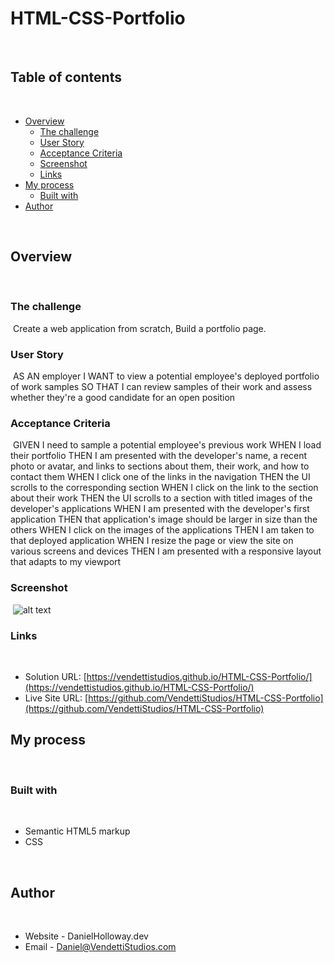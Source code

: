 # HTML-CSS-Portfolio
​
## Table of contents
​
- [Overview](#overview)
  - [The challenge](#the-challenge)
  - [User Story](#user-story)
  - [Acceptance Criteria](#acceptance-criteria)
  - [Screenshot](#screenshot)
  - [Links](#links)
- [My process](#my-process)
  - [Built with](#built-with)
- [Author](#author)

​
## Overview
​
### The challenge
​
Create a web application from scratch, Build a portfolio page.
### User Story
​
AS AN employer
I WANT to view a potential employee's deployed portfolio of work samples
SO THAT I can review samples of their work and assess whether they're a good candidate for an open position
### Acceptance Criteria
​
GIVEN I need to sample a potential employee's previous work
WHEN I load their portfolio
THEN I am presented with the developer's name, a recent photo or avatar, and links to sections about them, their work, and how to contact them
WHEN I click one of the links in the navigation
THEN the UI scrolls to the corresponding section
WHEN I click on the link to the section about their work
THEN the UI scrolls to a section with titled images of the developer's applications
WHEN I am presented with the developer's first application
THEN that application's image should be larger in size than the others
WHEN I click on the images of the applications
THEN I am taken to that deployed application
WHEN I resize the page or view the site on various screens and devices
THEN I am presented with a responsive layout that adapts to my viewport
​
### Screenshot
​
![alt text](Assets/images/HTML-CSS-Portfolio.gif "Screenshot!")
​
### Links
​
- Solution URL: [https://vendettistudios.github.io/HTML-CSS-Portfolio/](https://vendettistudios.github.io/HTML-CSS-Portfolio/)
- Live Site URL: [https://github.com/VendettiStudios/HTML-CSS-Portfolio](https://github.com/VendettiStudios/HTML-CSS-Portfolio)
​
## My process
​
### Built with
​
- Semantic HTML5 markup
- CSS

​
## Author
​
- Website - DanielHolloway.dev
- Email - Daniel@VendettiStudios.com
​